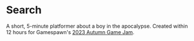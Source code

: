 # Search
 
A short, 5-minute platformer about a boy in the apocalypse. Created within 12 hours for Gamespawn's <a href="https://itch.io/jam/gamespawn-autumn-game-jam-2023">2023 Autumn Game Jam</a>.
